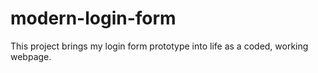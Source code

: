 # modern-login-form
This project brings my login form prototype into life as a coded, working webpage.
